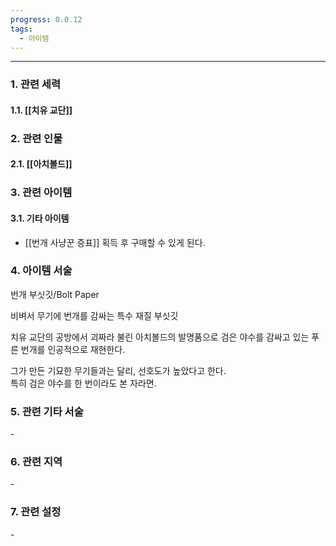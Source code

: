 ```yaml
---
progress: 0.0.12
tags:
  - 아이템
---
```

---
### 1. 관련 세력 
#### 1.1. [[치유 교단]]

### 2. 관련 인물
#### 2.1. [[아치볼드]]

### 3. 관련 아이템
#### 3.1. 기타 아이템
- [[번개 사냥꾼 증표]] 획득 후 구매할 수 있게 된다.

### 4. 아이템 서술
번개 부싯깃/Bolt Paper

비벼서 무기에 번개를 감싸는 특수 재질 부싯깃  
  
치유 교단의 공방에서 괴짜라 불린 아치볼드의 발명품으로 검은 야수를 감싸고 있는 푸른 번개를 인공적으로 재현한다.  
  
그가 만든 기묘한 무기들과는 달리, 선호도가 높았다고 한다.  
특히 검은 야수를 한 번이라도 본 자라면.

### 5. 관련 기타 서술
\-

### 6. 관련 지역
\-

### 7. 관련 설정
\-